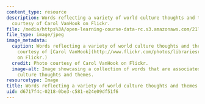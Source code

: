 ```yaml
---
content_type: resource
description: Words reflecting a variety of world culture thoughts and themes. Photo
  courtesy of Carol VanHook on Flickr.
file: /media/https%3A/open-learning-course-data-rc.s3.amazonaws.com/21l-002x-foundations-of-world-culture-ii-world-literatures-and-texts-spring-2012/d6717f4c02180be3c581e24e09df51f6_21l-002xs12-th.jpg
file_type: image/jpeg
image_metadata:
  caption: Words reflecting a variety of world culture thoughts and themes. (Photo
    courtesy of [Carol VanHook](http://www.flickr.com/photos/librariesrock/4105799665/)
    on Flickr.)
  credit: Photo courtesy of Carol VanHook on Flickr.
  image-alt: Image showcasing a collection of words that are associated with world
    culture thoughts and themes.
resourcetype: Image
title: Words reflecting a variety of world culture thoughts and themes
uid: d6717f4c-0218-0be3-c581-e24e09df51f6
---
```

